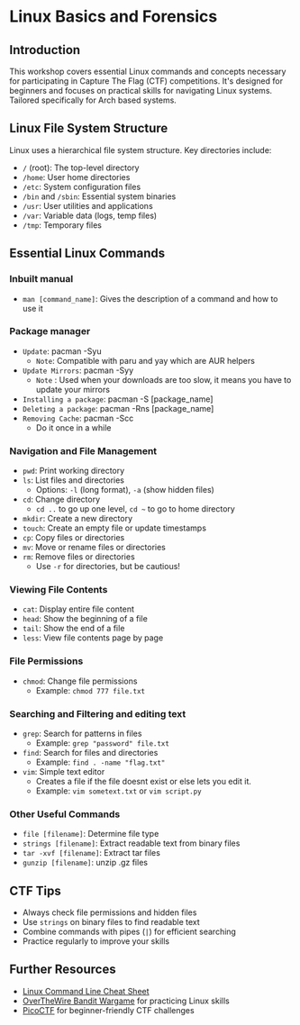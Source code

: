 # Linux Basics and Forensics

## Introduction
This workshop covers essential Linux commands and concepts necessary for participating in Capture The Flag (CTF) competitions. It's designed for beginners and focuses on practical skills for navigating Linux systems. Tailored specifically for Arch based systems.

## Linux File System Structure
Linux uses a hierarchical file system structure. Key directories include:

- `/` (root): The top-level directory
- `/home`: User home directories
- `/etc`: System configuration files
- `/bin` and `/sbin`: Essential system binaries
- `/usr`: User utilities and applications
- `/var`: Variable data (logs, temp files)
- `/tmp`: Temporary files

## Essential Linux Commands

### Inbuilt manual
- `man [command_name]`: Gives the description of a command and how to use it

### Package manager
- `Update`: pacman -Syu
	- `Note`: Compatible with paru and yay which are AUR helpers
- `Update Mirrors`: pacman -Syy
	- `Note` : Used when your downloads are too slow, it means you have to update your mirrors
- `Installing a package`: pacman -S [package_name]
- `Deleting a package`: pacman -Rns [package_name]
- `Removing Cache`: pacman -Scc
	- Do it once in a while 

### Navigation and File Management
- `pwd`: Print working directory
- `ls`: List files and directories
  - Options: `-l` (long format), `-a` (show hidden files)
- `cd`: Change directory
  - `cd ..` to go up one level, `cd ~` to go to home directory
- `mkdir`: Create a new directory
- `touch`: Create an empty file or update timestamps
- `cp`: Copy files or directories
- `mv`: Move or rename files or directories
- `rm`: Remove files or directories
  - Use `-r` for directories, but be cautious!

### Viewing File Contents
- `cat`: Display entire file content
- `head`: Show the beginning of a file
- `tail`: Show the end of a file
- `less`: View file contents page by page

### File Permissions
- `chmod`: Change file permissions
  - Example: `chmod 777 file.txt`

### Searching and Filtering and editing text
- `grep`: Search for patterns in files
  - Example: `grep "password" file.txt`
- `find`: Search for files and directories
  - Example: `find . -name "flag.txt"`
- `vim`: Simple text editor
	- Creates a file if the file doesnt exist or else lets you edit it.
	 - Example: `vim sometext.txt` or `vim script.py` 



### Other Useful Commands
- `file [filename]`: Determine file type
- `strings [filename]`: Extract readable text from binary files
- `tar -xvf [filename]`: Extract tar files
- `gunzip [filename]`: unzip .gz files



## CTF Tips
- Always check file permissions and hidden files
- Use `strings` on binary files to find readable text
- Combine commands with pipes (`|`) for efficient searching
- Practice regularly to improve your skills




## Further Resources
- [Linux Command Line Cheat Sheet](https://cheatography.com/davechild/cheat-sheets/linux-command-line/)
- [OverTheWire Bandit Wargame](https://overthewire.org/wargames/bandit/) for practicing Linux skills
- [PicoCTF](https://picoctf.org/) for beginner-friendly CTF challenges

